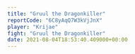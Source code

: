 ```yaml
---
title: "Gruul the Dragonkiller"
reportCode: "6C8yAqQ7W3kVjJnX"
player: "Krijae"
fight: "Gruul the Dragonkiller"
date: 2021-08-04T18:53:40.409000+00:00
---
```

